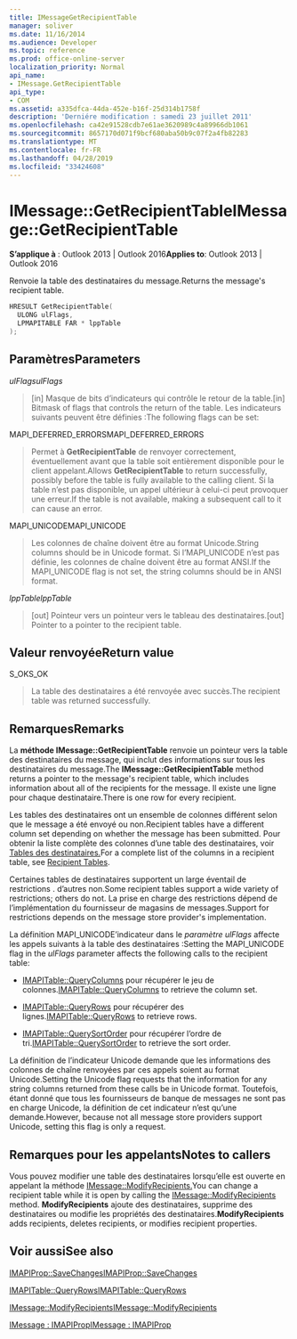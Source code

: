 ```yaml
---
title: IMessageGetRecipientTable
manager: soliver
ms.date: 11/16/2014
ms.audience: Developer
ms.topic: reference
ms.prod: office-online-server
localization_priority: Normal
api_name:
- IMessage.GetRecipientTable
api_type:
- COM
ms.assetid: a335dfca-44da-452e-b16f-25d314b1758f
description: 'Derniére modification : samedi 23 juillet 2011'
ms.openlocfilehash: ca42e91528cdb7e61ae3620989c4a89966db1061
ms.sourcegitcommit: 8657170d071f9bcf680aba50b9c07f2a4fb82283
ms.translationtype: MT
ms.contentlocale: fr-FR
ms.lasthandoff: 04/28/2019
ms.locfileid: "33424608"
---
```

# <a name="imessagegetrecipienttable"></a><span data-ttu-id="f9152-103">IMessage::GetRecipientTable</span><span class="sxs-lookup"><span data-stu-id="f9152-103">IMessage::GetRecipientTable</span></span>

  
  
<span data-ttu-id="f9152-104">**S’applique à** : Outlook 2013 | Outlook 2016</span><span class="sxs-lookup"><span data-stu-id="f9152-104">**Applies to**: Outlook 2013 | Outlook 2016</span></span> 
  
<span data-ttu-id="f9152-105">Renvoie la table des destinataires du message.</span><span class="sxs-lookup"><span data-stu-id="f9152-105">Returns the message's recipient table.</span></span>
  
```cpp
HRESULT GetRecipientTable(
  ULONG ulFlags,
  LPMAPITABLE FAR * lppTable
);
```

## <a name="parameters"></a><span data-ttu-id="f9152-106">Paramètres</span><span class="sxs-lookup"><span data-stu-id="f9152-106">Parameters</span></span>

 <span data-ttu-id="f9152-107">_ulFlags_</span><span class="sxs-lookup"><span data-stu-id="f9152-107">_ulFlags_</span></span>
  
> <span data-ttu-id="f9152-108">[in] Masque de bits d’indicateurs qui contrôle le retour de la table.</span><span class="sxs-lookup"><span data-stu-id="f9152-108">[in] Bitmask of flags that controls the return of the table.</span></span> <span data-ttu-id="f9152-109">Les indicateurs suivants peuvent être définies :</span><span class="sxs-lookup"><span data-stu-id="f9152-109">The following flags can be set:</span></span>
    
<span data-ttu-id="f9152-110">MAPI_DEFERRED_ERRORS</span><span class="sxs-lookup"><span data-stu-id="f9152-110">MAPI_DEFERRED_ERRORS</span></span> 
  
> <span data-ttu-id="f9152-111">Permet à **GetRecipientTable** de renvoyer correctement, éventuellement avant que la table soit entièrement disponible pour le client appelant.</span><span class="sxs-lookup"><span data-stu-id="f9152-111">Allows **GetRecipientTable** to return successfully, possibly before the table is fully available to the calling client.</span></span> <span data-ttu-id="f9152-112">Si la table n’est pas disponible, un appel ultérieur à celui-ci peut provoquer une erreur.</span><span class="sxs-lookup"><span data-stu-id="f9152-112">If the table is not available, making a subsequent call to it can cause an error.</span></span> 
    
<span data-ttu-id="f9152-113">MAPI_UNICODE</span><span class="sxs-lookup"><span data-stu-id="f9152-113">MAPI_UNICODE</span></span> 
  
> <span data-ttu-id="f9152-114">Les colonnes de chaîne doivent être au format Unicode.</span><span class="sxs-lookup"><span data-stu-id="f9152-114">String columns should be in Unicode format.</span></span> <span data-ttu-id="f9152-115">Si l’MAPI_UNICODE n’est pas définie, les colonnes de chaîne doivent être au format ANSI.</span><span class="sxs-lookup"><span data-stu-id="f9152-115">If the MAPI_UNICODE flag is not set, the string columns should be in ANSI format.</span></span>
    
 <span data-ttu-id="f9152-116">_lppTable_</span><span class="sxs-lookup"><span data-stu-id="f9152-116">_lppTable_</span></span>
  
> <span data-ttu-id="f9152-117">[out] Pointeur vers un pointeur vers le tableau des destinataires.</span><span class="sxs-lookup"><span data-stu-id="f9152-117">[out] Pointer to a pointer to the recipient table.</span></span>
    
## <a name="return-value"></a><span data-ttu-id="f9152-118">Valeur renvoyée</span><span class="sxs-lookup"><span data-stu-id="f9152-118">Return value</span></span>

<span data-ttu-id="f9152-119">S_OK</span><span class="sxs-lookup"><span data-stu-id="f9152-119">S_OK</span></span> 
  
> <span data-ttu-id="f9152-120">La table des destinataires a été renvoyée avec succès.</span><span class="sxs-lookup"><span data-stu-id="f9152-120">The recipient table was returned successfully.</span></span>
    
## <a name="remarks"></a><span data-ttu-id="f9152-121">Remarques</span><span class="sxs-lookup"><span data-stu-id="f9152-121">Remarks</span></span>

<span data-ttu-id="f9152-122">La **méthode IMessage::GetRecipientTable** renvoie un pointeur vers la table des destinataires du message, qui inclut des informations sur tous les destinataires du message.</span><span class="sxs-lookup"><span data-stu-id="f9152-122">The **IMessage::GetRecipientTable** method returns a pointer to the message's recipient table, which includes information about all of the recipients for the message.</span></span> <span data-ttu-id="f9152-123">Il existe une ligne pour chaque destinataire.</span><span class="sxs-lookup"><span data-stu-id="f9152-123">There is one row for every recipient.</span></span> 
  
<span data-ttu-id="f9152-124">Les tables des destinataires ont un ensemble de colonnes différent selon que le message a été envoyé ou non.</span><span class="sxs-lookup"><span data-stu-id="f9152-124">Recipient tables have a different column set depending on whether the message has been submitted.</span></span> <span data-ttu-id="f9152-125">Pour obtenir la liste complète des colonnes d’une table des destinataires, voir [Tables des destinataires.](recipient-tables.md)</span><span class="sxs-lookup"><span data-stu-id="f9152-125">For a complete list of the columns in a recipient table, see [Recipient Tables](recipient-tables.md).</span></span>
  
<span data-ttu-id="f9152-126">Certaines tables de destinataires supportent un large éventail de restrictions . d’autres non.</span><span class="sxs-lookup"><span data-stu-id="f9152-126">Some recipient tables support a wide variety of restrictions; others do not.</span></span> <span data-ttu-id="f9152-127">La prise en charge des restrictions dépend de l’implémentation du fournisseur de magasins de messages.</span><span class="sxs-lookup"><span data-stu-id="f9152-127">Support for restrictions depends on the message store provider's implementation.</span></span> 
  
<span data-ttu-id="f9152-128">La définition MAPI_UNICODE’indicateur dans le  _paramètre ulFlags_ affecte les appels suivants à la table des destinataires :</span><span class="sxs-lookup"><span data-stu-id="f9152-128">Setting the MAPI_UNICODE flag in the  _ulFlags_ parameter affects the following calls to the recipient table:</span></span> 
  
- <span data-ttu-id="f9152-129">[IMAPITable::QueryColumns](imapitable-querycolumns.md) pour récupérer le jeu de colonnes.</span><span class="sxs-lookup"><span data-stu-id="f9152-129">[IMAPITable::QueryColumns](imapitable-querycolumns.md) to retrieve the column set.</span></span> 
    
- <span data-ttu-id="f9152-130">[IMAPITable::QueryRows](imapitable-queryrows.md) pour récupérer des lignes.</span><span class="sxs-lookup"><span data-stu-id="f9152-130">[IMAPITable::QueryRows](imapitable-queryrows.md) to retrieve rows.</span></span> 
    
- <span data-ttu-id="f9152-131">[IMAPITable::QuerySortOrder](imapitable-querysortorder.md) pour récupérer l’ordre de tri.</span><span class="sxs-lookup"><span data-stu-id="f9152-131">[IMAPITable::QuerySortOrder](imapitable-querysortorder.md) to retrieve the sort order.</span></span> 
    
<span data-ttu-id="f9152-132">La définition de l’indicateur Unicode demande que les informations des colonnes de chaîne renvoyées par ces appels soient au format Unicode.</span><span class="sxs-lookup"><span data-stu-id="f9152-132">Setting the Unicode flag requests that the information for any string columns returned from these calls be in Unicode format.</span></span> <span data-ttu-id="f9152-133">Toutefois, étant donné que tous les fournisseurs de banque de messages ne sont pas en charge Unicode, la définition de cet indicateur n’est qu’une demande.</span><span class="sxs-lookup"><span data-stu-id="f9152-133">However, because not all message store providers support Unicode, setting this flag is only a request.</span></span>
  
## <a name="notes-to-callers"></a><span data-ttu-id="f9152-134">Remarques pour les appelants</span><span class="sxs-lookup"><span data-stu-id="f9152-134">Notes to callers</span></span>

<span data-ttu-id="f9152-135">Vous pouvez modifier une table des destinataires lorsqu’elle est ouverte en appelant la méthode [IMessage::ModifyRecipients.](imessage-modifyrecipients.md)</span><span class="sxs-lookup"><span data-stu-id="f9152-135">You can change a recipient table while it is open by calling the [IMessage::ModifyRecipients](imessage-modifyrecipients.md) method.</span></span> <span data-ttu-id="f9152-136">**ModifyRecipients** ajoute des destinataires, supprime des destinataires ou modifie les propriétés des destinataires.</span><span class="sxs-lookup"><span data-stu-id="f9152-136">**ModifyRecipients** adds recipients, deletes recipients, or modifies recipient properties.</span></span> 
  
## <a name="see-also"></a><span data-ttu-id="f9152-137">Voir aussi</span><span class="sxs-lookup"><span data-stu-id="f9152-137">See also</span></span>



[<span data-ttu-id="f9152-138">IMAPIProp::SaveChanges</span><span class="sxs-lookup"><span data-stu-id="f9152-138">IMAPIProp::SaveChanges</span></span>](imapiprop-savechanges.md)
  
[<span data-ttu-id="f9152-139">IMAPITable::QueryRows</span><span class="sxs-lookup"><span data-stu-id="f9152-139">IMAPITable::QueryRows</span></span>](imapitable-queryrows.md)
  
[<span data-ttu-id="f9152-140">IMessage::ModifyRecipients</span><span class="sxs-lookup"><span data-stu-id="f9152-140">IMessage::ModifyRecipients</span></span>](imessage-modifyrecipients.md)
  
[<span data-ttu-id="f9152-141">IMessage : IMAPIProp</span><span class="sxs-lookup"><span data-stu-id="f9152-141">IMessage : IMAPIProp</span></span>](imessageimapiprop.md)

